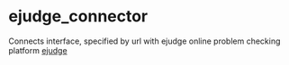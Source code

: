 # ejudge_connector
Connects interface, specified by url with ejudge online problem checking platform [ejudge](https://www.ejudge.ru)
